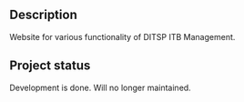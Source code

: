 ## Description
Website for various functionality of DITSP ITB Management.

## Project status
Development is done. Will no longer maintained.
